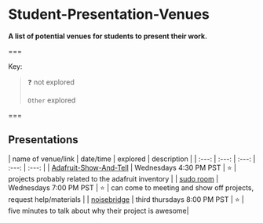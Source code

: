 Student-Presentation-Venues
===========================

**A list of potential venues for students to present their work.**

===

Key:
> :question: not explored
>
> `Other` explored

===

<!-- template -->

<!-- | name of venue/link | date/time | explored | description | -->

## Presentations

| name of venue/link | date/time | explored | description |
| :---: | :---: | :---: | :---: | :---: |
| [Adafruit-Show-And-Tell][1] | Wednesdays 4:30 PM PST | :star: | projects probably related to the adafruit inventory |
| [sudo room][2] | Wednesdays 7:00 PM PST | :star: | can come to meeting and show off projects, request help/materials |
| [noisebridge][2] | third thursdays  8:00 PM PST | :star: | five minutes to talk about why their project is awesome|


[1]: http://www.adafruit.com/blog/category/show-and-tell/  "Adafruit Show And Tell Wednesdays"
[2]: https://sudoroom.org/  "sudo room member meeting"
[3]: https://www.noisebridge.net/wiki/Five_Minutes_of_Fame/ "nb five minutes of fame"
